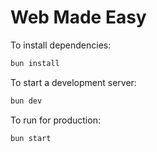 # Web Made Easy

To install dependencies:

```bash
bun install
```

To start a development server:

```bash
bun dev
```

To run for production:

```bash
bun start
```
